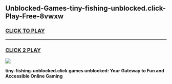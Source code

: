 
## Unblocked-Games-tiny-fishing-unblocked.click-Play-Free-8vwxw
<h3>
<a href="https://premium76.site?title=tiny-fishing-unblocked.click&ref=12A">CLICK TO PLAY</a></h3>
<hr>

<h3>
<a href="https://premium76.site?title=tiny-fishing-unblocked.click&ref=12A">CLICK 2 PLAY</a>
  
</h3>

<a href="https://premium76.site?title=tiny-fishing-unblocked.click&ref=12A"><img src="https://clearcache.store/games.png"></a>


**tiny-fishing-unblocked.click games unblocked: Your Gateway to Fun and Accessible Online Gaming**
